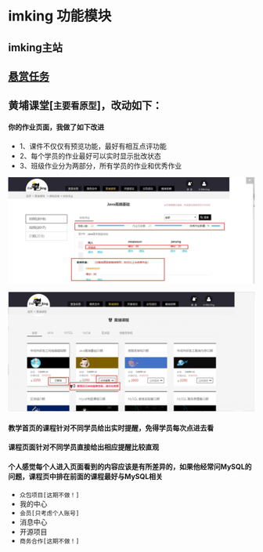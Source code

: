 
# imking 功能模块
## imking主站
## [悬赏任务](/doc/stories/topic.md)
## 黄埔课堂[`主要看原型`]，改动如下：
#### 你的作业页面，我做了如下改进
 * 1、课件不仅仅有预览功能，最好有相互点评功能
 * 2、每个学员的作业最好可以实时显示批改状态
 * 3、班级作业分为两部分，所有学员的作业和优秀作业

![issue-course1](/doc/stories/images/course-1.jpg)

![issue-course2](/doc/stories/images/course-2.jpg)


#### 教学首页的课程针对不同学员给出实时提醒，免得学员每次点进去看
#### 课程页面针对不同学员直接给出相应提醒比较直观
#### 个人感觉每个人进入页面看到的内容应该是有所差异的，如果他经常问MySQL的问题，课程页中排在前面的课程最好与MySQL相关

  + `众包项目[这期不做！]`
  + 我的中心
  + `会员[只考虑个人账号]`
  + 消息中心
  + 开源项目
  + `商务合作[这期不做！]`

